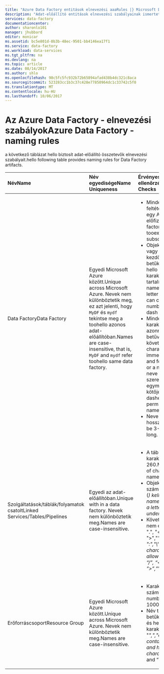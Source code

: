 ```yaml
---
title: "Azure Data Factory entitások elnevezési aaaRules |} Microsoft Docs"
description: "Adat-előállító entitások elnevezési szabályainak ismerteti."
services: data-factory
documentationcenter: 
author: sharonlo101
manager: jhubbard
editor: monicar
ms.assetid: bc5e801d-0b3b-48ec-9501-bb4146ea17f1
ms.service: data-factory
ms.workload: data-services
ms.tgt_pltfrm: na
ms.devlang: na
ms.topic: article
ms.date: 08/14/2017
ms.author: shlo
ms.openlocfilehash: 98c5fc5fc932b72b65894afad438b4dc321c8aca
ms.sourcegitcommit: 523283cc1b3c37c428e77850964dc1c33742c5f0
ms.translationtype: MT
ms.contentlocale: hu-HU
ms.lasthandoff: 10/06/2017
---
```

# <a name="azure-data-factory---naming-rules"></a><span data-ttu-id="69825-103">Az Azure Data Factory - elnevezési szabályok</span><span class="sxs-lookup"><span data-stu-id="69825-103">Azure Data Factory - naming rules</span></span>
<span data-ttu-id="69825-104">a következő táblázat hello biztosít adat-előállító összetevők elnevezési szabályait.</span><span class="sxs-lookup"><span data-stu-id="69825-104">hello following table provides naming rules for Data Factory artifacts.</span></span>

| <span data-ttu-id="69825-105">Név</span><span class="sxs-lookup"><span data-stu-id="69825-105">Name</span></span> | <span data-ttu-id="69825-106">Név egyedisége</span><span class="sxs-lookup"><span data-stu-id="69825-106">Name Uniqueness</span></span> | <span data-ttu-id="69825-107">Érvényességi ellenőrzéseket</span><span class="sxs-lookup"><span data-stu-id="69825-107">Validation Checks</span></span> |
|:--- |:--- |:--- |
| <span data-ttu-id="69825-108">Data Factory</span><span class="sxs-lookup"><span data-stu-id="69825-108">Data Factory</span></span> |<span data-ttu-id="69825-109">Egyedi Microsoft Azure között.</span><span class="sxs-lookup"><span data-stu-id="69825-109">Unique across Microsoft Azure.</span></span> <span data-ttu-id="69825-110">Nevek nem különböztetik meg, ez azt jelenti, hogy `MyDF` és `mydf` tekintse meg a toohello azonos adat-előállítóban.</span><span class="sxs-lookup"><span data-stu-id="69825-110">Names are case-insensitive, that is, `MyDF` and `mydf` refer toohello same data factory.</span></span> |<ul><li><span data-ttu-id="69825-111">Minden adat-előállító a feltételekhez tooexactly egy Azure-előfizetéssel.</span><span class="sxs-lookup"><span data-stu-id="69825-111">Each data factory is tied tooexactly one Azure subscription.</span></span></li><li><span data-ttu-id="69825-112">Objektumnevek betűvel vagy számmal kell kezdődnie, és csak betűket, számokat és hello kötőjel (-) karaktert tartalmazhat.</span><span class="sxs-lookup"><span data-stu-id="69825-112">Object names must start with a letter or a number, and can contain only letters, numbers, and hello dash (-) character.</span></span></li><li><span data-ttu-id="69825-113">Minden kötőjel (-) karaktert legyen azonnal előtt, és betűvel vagy számmal követ.</span><span class="sxs-lookup"><span data-stu-id="69825-113">Every dash (-) character must be immediately preceded and followed by a letter or a number.</span></span> <span data-ttu-id="69825-114">A tároló neve nem szerepelhetnek egymást követő kötőjeleket.</span><span class="sxs-lookup"><span data-stu-id="69825-114">Consecutive dashes are not permitted in container names.</span></span></li><li><span data-ttu-id="69825-115">Neve 3 – 63 karakter hosszú lehet.</span><span class="sxs-lookup"><span data-stu-id="69825-115">Name can be 3-63 characters long.</span></span></li></ul> |
| <span data-ttu-id="69825-116">Szolgáltatások/táblák/folyamatok csatolt</span><span class="sxs-lookup"><span data-stu-id="69825-116">Linked Services/Tables/Pipelines</span></span> |<span data-ttu-id="69825-117">Egyedi az adat-előállítóban.</span><span class="sxs-lookup"><span data-stu-id="69825-117">Unique with in a data factory.</span></span> <span data-ttu-id="69825-118">Nevek nem különböztetik meg.</span><span class="sxs-lookup"><span data-stu-id="69825-118">Names are case-insensitive.</span></span> |<ul><li><span data-ttu-id="69825-119">A táblanév maximális karakterszámot: 260.</span><span class="sxs-lookup"><span data-stu-id="69825-119">Maximum number of characters in a table name: 260.</span></span></li><li><span data-ttu-id="69825-120">Objektumnevek betű, szám vagy aláhúzásjel (_) kell kezdődnie.</span><span class="sxs-lookup"><span data-stu-id="69825-120">Object names must start with a letter, number, or an underscore (_).</span></span></li><li><span data-ttu-id="69825-121">Következő karakterek nem engedélyezettek: ".", "+","?", "/", "<", ">","*", "%", "&", ":","\\"</span><span class="sxs-lookup"><span data-stu-id="69825-121">Following characters are not allowed: “.”, “+”, “?”, “/”, “<”, ”>”,”*”,”%”,”&”,”:”,”\\”</span></span></li></ul> |
| <span data-ttu-id="69825-122">Erőforráscsoport</span><span class="sxs-lookup"><span data-stu-id="69825-122">Resource Group</span></span> |<span data-ttu-id="69825-123">Egyedi Microsoft Azure között.</span><span class="sxs-lookup"><span data-stu-id="69825-123">Unique across Microsoft Azure.</span></span> <span data-ttu-id="69825-124">Nevek nem különböztetik meg.</span><span class="sxs-lookup"><span data-stu-id="69825-124">Names are case-insensitive.</span></span> |<ul><li><span data-ttu-id="69825-125">Karakterek maximális száma: 1000.</span><span class="sxs-lookup"><span data-stu-id="69825-125">Maximum number of characters: 1000.</span></span></li><li><span data-ttu-id="69825-126">Név tartalmazhat betűket, számjegyeket és hello a következő karaktereket: "-", "_",","és"."</span><span class="sxs-lookup"><span data-stu-id="69825-126">Name can contain letters, digits, and hello following characters: “-”, “_”, “,” and “.”</span></span></li></ul> |

